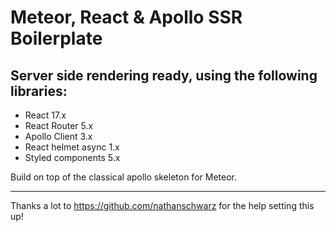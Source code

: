 # Meteor, React & Apollo SSR Boilerplate

## Server side rendering ready, using the following libraries:

- React 17.x
- React Router 5.x
- Apollo Client 3.x
- React helmet async 1.x
- Styled components 5.x

Build on top of the classical apollo skeleton for Meteor.

---

Thanks a lot to https://github.com/nathanschwarz for the help setting this up!
